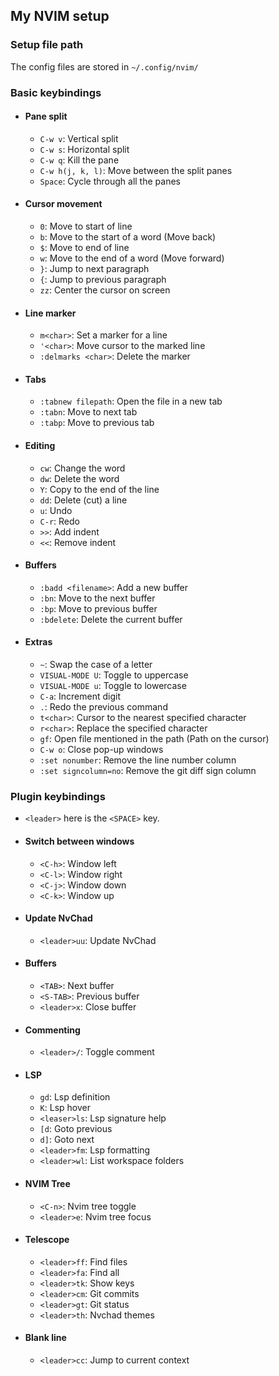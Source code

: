 ## My NVIM setup

### Setup file path

The config files are stored in `~/.config/nvim/`

### Basic keybindings

- #### Pane split
  - `C-w v`: Vertical split
  - `C-w s`: Horizontal split
  - `C-w q`: Kill the pane
  - `C-w h(j, k, l)`: Move between the split panes
  - `Space`: Cycle through all the panes

- #### Cursor movement
  - `0`: Move to start of line
  - `b`: Move to the start of a word (Move back)
  - `$`: Move to end of line
  - `w`: Move to the end of a word (Move forward)
  - `}`: Jump to next paragraph
  - `{`: Jump to previous paragraph
  - `zz`: Center the cursor on screen

- #### Line marker
  - `m<char>`: Set a marker for a line
  - `'<char>`: Move cursor to the marked line
  - `:delmarks <char>`: Delete the marker

- #### Tabs
  - `:tabnew filepath`: Open the file in a new tab
  - `:tabn`: Move to next tab
  - `:tabp`: Move to previous tab

- #### Editing
  - `cw`: Change the word
  - `dw`: Delete the word
  - `Y`: Copy to the end of the line
  - `dd`: Delete (cut) a line
  - `u`: Undo
  - `C-r`: Redo
  - `>>`: Add indent
  - `<<`: Remove indent

- #### Buffers
  - `:badd <filename>`: Add a new buffer
  - `:bn`: Move to the next buffer
  - `:bp`: Move to previous buffer
  - `:bdelete`: Delete the current buffer

- #### Extras
  - `~`: Swap the case of a letter
  - `VISUAL-MODE U`: Toggle to uppercase
  - `VISUAL-MODE u`: Toggle to lowercase
  - `C-a`: Increment digit
  - `.`: Redo the previous command
  - `t<char>`: Cursor to the nearest specified character
  - `r<char>`: Replace the specified character
  - `gf`: Open file mentioned in the path (Path on the cursor)
  - `C-w o`: Close pop-up windows
  - `:set nonumber`: Remove the line number column
  - `:set signcolumn=no`: Remove the git diff sign column

### Plugin keybindings
- `<leader>` here is the `<SPACE>` key.
- #### Switch between windows
  - `<C-h>`: Window left
  - `<C-l>`: Window right
  - `<C-j>`: Window down
  - `<C-k>`: Window up

- #### Update NvChad
  - `<leader>uu`: Update NvChad

- #### Buffers
  - `<TAB>`: Next buffer
  - `<S-TAB>`: Previous buffer
  - `<leader>x`: Close buffer

- #### Commenting
  - `<leader>/`: Toggle comment

- #### LSP
  - `gd`: Lsp definition
  - `K`: Lsp hover
  - `<leaser>ls`: Lsp signature help
  - `[d`: Goto previous
  - `d]`: Goto next
  - `<leader>fm`: Lsp formatting
  - `<leader>wl`: List workspace folders

- #### NVIM Tree
  - `<C-n>`: Nvim tree toggle
  - `<leader>e`: Nvim tree focus

- #### Telescope
  -  `<leader>ff`: Find files
  -  `<leader>fa`: Find all
  -  `<leader>tk`: Show keys
  -  `<leader>cm`: Git commits
  -  `<leader>gt`: Git status
  -  `<leader>th`: Nvchad themes

- #### Blank line
  -  `<leader>cc`: Jump to current context

